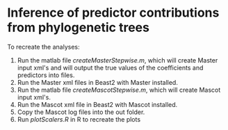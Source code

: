 # Inference of predictor contributions from phylogenetic trees

To recreate the analyses:
1. Run the matlab file _createMasterStepwise.m_, which will create Master input xml's and will output the true values of the coefficients and predictors into files.
2. Run the Master xml files in Beast2 with Master installed.
3. Run the matlab file _createMascotStepwise.m_, which will create Mascot input xml's.
4. Run the Mascot xml file in Beast2 with Mascot installed.
5. Copy the Mascot log files into the out folder.
6. Run _plotScalers.R_ in R to recreate the plots
